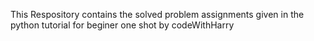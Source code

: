 This Respository contains the solved problem assignments given in the python tutorial for beginer one shot by codeWithHarry 
